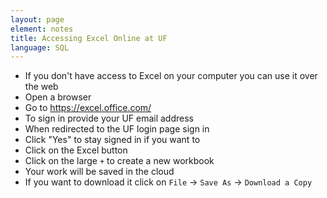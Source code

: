 ```yaml
---
layout: page
element: notes
title: Accessing Excel Online at UF
language: SQL
---
```


* If you don't have access to Excel on your computer you can use it over the web
* Open a browser
* Go to https://excel.office.com/
* To sign in provide your UF email address
* When redirected to the UF login page sign in
* Click "Yes" to stay signed in if you want to
* Click on the Excel button
* Click on the large `+` to create a new workbook
* Your work will be saved in the cloud
* If you want to download it click on `File` -> `Save As` -> `Download a Copy`